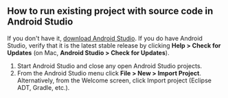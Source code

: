 ## How to run existing project with source code in Android Studio

If you don't have it, [download Android Studio](https://developer.android.com/studio/index.html). If you do have Android Studio, verify that it is the latest stable release by clicking **Help > Check for Updates** (on Mac, **Android Studio > Check for Updates**).

1. Start Android Studio and close any open Android Studio projects.
2. From the Android Studio menu click **File > New > Import Project**.
Alternatively, from the Welcome screen, click Import project (Eclipse ADT, Gradle, etc.).